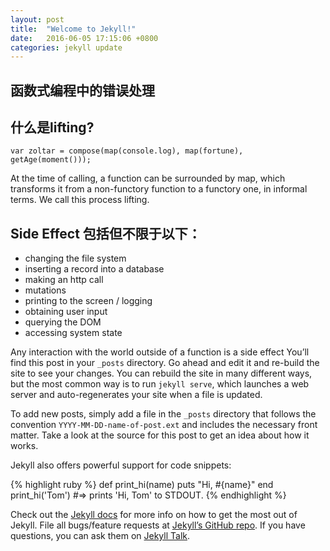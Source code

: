 ```yaml
---
layout: post
title:  "Welcome to Jekyll!"
date:   2016-06-05 17:15:06 +0800
categories: jekyll update
---
```

## 函数式编程中的错误处理

## 什么是lifting?

`var zoltar = compose(map(console.log), map(fortune), getAge(moment()));`

At the time of calling, a function can be surrounded by map, which transforms it from a non-functory function to a functory one, in informal terms. We call this process lifting.


## Side Effect 包括但不限于以下：

* changing the file system
* inserting a record into a database
* making an http call
* mutations
* printing to the screen / logging
* obtaining user input
* querying the DOM
* accessing system state

Any interaction with the world outside of a function is a side effect
You’ll find this post in your `_posts` directory. Go ahead and edit it and re-build the site to see your changes. You can rebuild the site in many different ways, but the most common way is to run `jekyll serve`, which launches a web server and auto-regenerates your site when a file is updated.

To add new posts, simply add a file in the `_posts` directory that follows the convention `YYYY-MM-DD-name-of-post.ext` and includes the necessary front matter. Take a look at the source for this post to get an idea about how it works.

Jekyll also offers powerful support for code snippets:

{% highlight ruby %}
def print_hi(name)
  puts "Hi, #{name}"
end
print_hi('Tom')
#=> prints 'Hi, Tom' to STDOUT.
{% endhighlight %}

Check out the [Jekyll docs][jekyll-docs] for more info on how to get the most out of Jekyll. File all bugs/feature requests at [Jekyll’s GitHub repo][jekyll-gh]. If you have questions, you can ask them on [Jekyll Talk][jekyll-talk].

[jekyll-docs]: http://jekyllrb.com/docs/home
[jekyll-gh]:   https://github.com/jekyll/jekyll
[jekyll-talk]: https://talk.jekyllrb.com/
